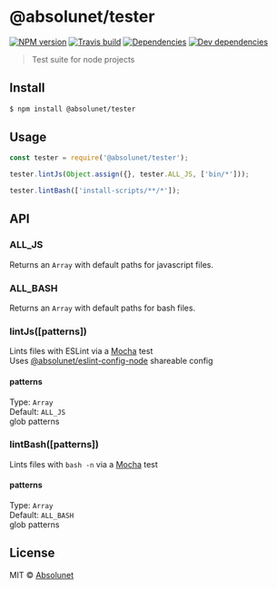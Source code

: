 # @absolunet/tester

[![NPM version](https://img.shields.io/npm/v/@absolunet/tester.svg)](https://www.npmjs.com/package/@absolunet/tester)
[![Travis build](https://api.travis-ci.org/absolunet/node-tester.svg?branch=master)](https://travis-ci.org/absolunet/node-tester/builds)
[![Dependencies](https://david-dm.org/absolunet/node-tester/status.svg)](https://david-dm.org/absolunet/node-tester)
[![Dev dependencies](https://david-dm.org/absolunet/node-tester/dev-status.svg)](https://david-dm.org/absolunet/node-tester?type=dev)

> Test suite for node projects


## Install

```sh
$ npm install @absolunet/tester
```


## Usage

```js
const tester = require('@absolunet/tester');

tester.lintJs(Object.assign({}, tester.ALL_JS, ['bin/*']));

tester.lintBash(['install-scripts/**/*']);
```


## API

### ALL_JS

Returns an `Array` with default paths for javascript files.

### ALL_BASH

Returns an `Array` with default paths for bash files.

### lintJs([patterns])

Lints files with ESLint via a [Mocha](https://mochajs.org/) test<br>
Uses [@absolunet/eslint-config-node](https://www.npmjs.com/package/@absolunet/eslint-config-node) shareable config

#### patterns

Type: `Array`<br>
Default: `ALL_JS`<br>
glob patterns

### lintBash([patterns])

Lints files with `bash -n` via a [Mocha](https://mochajs.org/) test

#### patterns

Type: `Array`<br>
Default: `ALL_BASH`<br>
glob patterns



## License

MIT © [Absolunet](https://absolunet.com)
